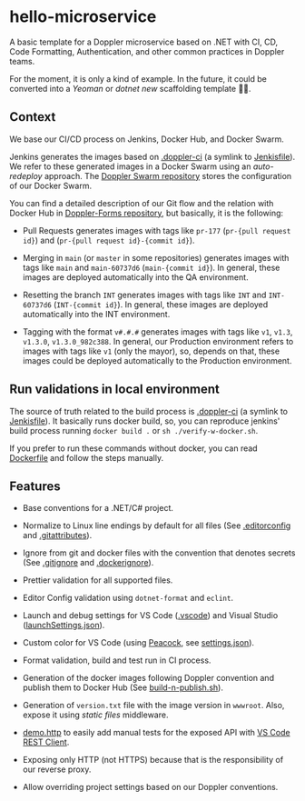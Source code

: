 # hello-microservice

A basic template for a Doppler microservice based on .NET with CI, CD, Code Formatting, Authentication, and other common practices in Doppler teams.

For the moment, it is only a kind of example. In the future, it could be converted into a _Yeoman_ or _dotnet new_ scaffolding template 🤷‍♂️.

## Context

We base our CI/CD process on Jenkins, Docker Hub, and Docker Swarm.

Jenkins generates the images based on [.doppler-ci](./.doppler-ci) (a symlink to [Jenkisfile](./Jenkinsfile)). We refer to these generated images in a Docker Swarm using an _auto-redeploy_ approach. The [Doppler Swarm repository](https://github.com/MakingSense/doppler-swarm) stores the configuration of our Docker Swarm.

You can find a detailed description of our Git flow and the relation with Docker Hub in [Doppler-Forms repository](https://github.com/MakingSense/doppler-forms/blob/master/README.md#continuous-deployment-to-test-and-production-environments), but basically, it is the following:

* Pull Requests generates images with tags like `pr-177` (`pr-{pull request id}`) and (`pr-{pull request id}-{commit id}`).

* Merging in `main` (or `master` in some repositories) generates images with tags like `main` and `main-60737d6` (`main-{commit id}`). In general, these images are deployed automatically into the QA environment.

* Resetting the branch `INT` generates images with tags like `INT` and `INT-60737d6` (`INT-{commit id}`). In general, these images are deployed automatically into the INT environment.

* Tagging with the format `v#.#.#` generates images with tags like `v1`, `v1.3`, `v1.3.0`, `v1.3.0_982c388`. In general, our Production environment refers to images with tags like `v1` (only the mayor), so, depends on that, these images could be deployed automatically to the Production environment.

## Run validations in local environment

The source of truth related to the build process is [.doppler-ci](./.doppler-ci) (a symlink to [Jenkisfile](./Jenkinsfile)). It basically runs docker build, so, you can reproduce jenkins' build process running `docker build .` or `sh ./verify-w-docker.sh`.

If you prefer to run these commands without docker, you can read [Dockerfile](./Dockerfile) and follow the steps manually.

## Features

* Base conventions for a .NET/C# project.

* Normalize to Linux line endings by default for all files (See [.editorconfig](./.editorconfig) and [.gitattributes](./.gitattributes)).

* Ignore from git and docker files with the convention that denotes secrets (See [.gitignore](./.gitignore) and [.dockerignore](./.dockerignore)).

* Prettier validation for all supported files.

* Editor Config validation using `dotnet-format` and `eclint`.

* Launch and debug settings for VS Code ([.vscode](./.vscode)) and Visual Studio ([launchSettings.json](./Doppler.HelloMicroserver/../Doppler.HelloMicroservice/Properties/launchSettings.json)).

* Custom color for VS Code (using [Peacock](https://marketplace.visualstudio.com/items?itemName=johnpapa.vscode-peacock&wt.mc_id=vscodepeacock-github-jopapa), see [settings.json](./.vscode/settings.json)).

* Format validation, build and test run in CI process.

* Generation of the docker images following Doppler convention and publish them to Docker Hub (See [build-n-publish.sh](./build-n-publish.sh)).

* Generation of `version.txt` file with the image version in `wwwroot`. Also, expose it using _static files_ middleware.

* [demo.http](./demo.http) to easily add manual tests for the exposed API with [VS Code REST Client](https://marketplace.visualstudio.com/items?itemName=humao.rest-client).

* Exposing only HTTP (not HTTPS) because that is the responsibility of our reverse proxy.

* Allow overriding project settings based on our Doppler conventions.
